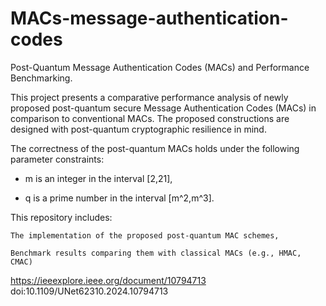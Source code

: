 # MACs-message-authentication-codes
Post-Quantum Message Authentication Codes (MACs) and Performance Benchmarking.

This project presents a comparative performance analysis of newly proposed post-quantum secure Message Authentication Codes (MACs) in comparison to conventional MACs. 
The proposed constructions are designed with post-quantum cryptographic resilience in mind.

The correctness of the post-quantum MACs holds under the following parameter constraints:

   - m is an integer in the interval [2,21],

   - q is a prime number in the interval [m^2,m^3].

This repository includes:

    The implementation of the proposed post-quantum MAC schemes,

    Benchmark results comparing them with classical MACs (e.g., HMAC, CMAC)
    
https://ieeexplore.ieee.org/document/10794713 doi:10.1109/UNet62310.2024.10794713

